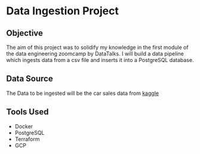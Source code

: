 # Data Ingestion Project

## Objective
The aim of this project was to solidify my knowledge in the first module of the data engineering zoomcamp by DataTalks.
I will build a data pipeline which ingests data from a csv file and inserts it into a PostgreSQL database.

## Data Source
The Data to be ingested will be the car sales data from [kaggle](https://www.kaggle.com/datasets/syedanwarafridi/vehicle-sales-data)

## Tools Used
- Docker
- PostgreSQL
- Terraform
- GCP
